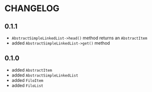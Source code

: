 CHANGELOG
=========

0.1.1
-----

 * `AbstractSimpleLinkedList->head()` method returns an `AbstractItem`
 * added `AbstractSimpleLinkedList->get()` method 


0.1.0
-----

 * added `AbstractItem` 
 * added `AbstractSimpleLinkedList` 
 * added `FiloItem`
 * added `FiloList`